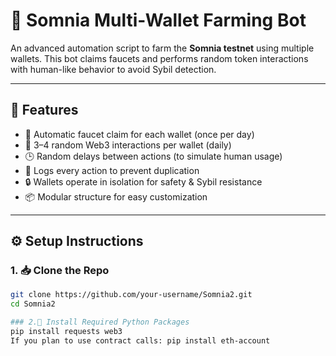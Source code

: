 # 🤖 Somnia Multi-Wallet Farming Bot

An advanced automation script to farm the **Somnia testnet** using multiple wallets. This bot claims faucets and performs random token interactions with human-like behavior to avoid Sybil detection.

---

## 🔧 Features

- 🚰 Automatic faucet claim for each wallet (once per day)
- 🎯 3–4 random Web3 interactions per wallet (daily)
- 🕒 Random delays between actions (to simulate human usage)
- 📒 Logs every action to prevent duplication
- 🔒 Wallets operate in isolation for safety & Sybil resistance
- 📦 Modular structure for easy customization

---

## ⚙️ Setup Instructions

### 1. 📥 Clone the Repo
```bash
git clone https://github.com/your-username/Somnia2.git
cd Somnia2

### 2.🧪 Install Required Python Packages
pip install requests web3
If you plan to use contract calls: pip install eth-account

